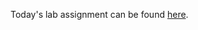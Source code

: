 Today's lab assignment can be found [here](https://github.com/codefellows-seattle-301d4/07-functional-programming).
